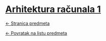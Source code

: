# [Arhitektura računala 1](https://www.github.com/studosi-fer/ARH1)
[<- Stranica predmeta](https://www.fer.unizg.hr/predmet/arh1)

[<- Povratak na listu predmeta](https://www.github.com/studosi/FER)